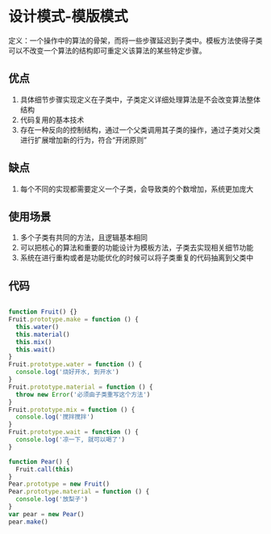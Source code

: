 # 设计模式-模版模式

定义：一个操作中的算法的骨架，而将一些步骤延迟到子类中。模板方法使得子类可以不改变一个算法的结构即可重定义该算法的某些特定步骤。

## 优点

1. 具体细节步骤实现定义在子类中，子类定义详细处理算法是不会改变算法整体结构
2. 代码复用的基本技术
3. 存在一种反向的控制结构，通过一个父类调用其子类的操作，通过子类对父类进行扩展增加新的行为，符合“开闭原则”

## 缺点

1. 每个不同的实现都需要定义一个子类，会导致类的个数增加，系统更加庞大

## 使用场景

1. 多个子类有共同的方法，且逻辑基本相同
2. 可以把核心的算法和重要的功能设计为模板方法，子类去实现相关细节功能
3. 系统在进行重构或者是功能优化的时候可以将子类重复的代码抽离到父类中

## 代码

```js

function Fruit() {}
Fruit.prototype.make = function () {
  this.water()
  this.material()
  this.mix()
  this.wait()
}
Fruit.prototype.water = function () {
  console.log('烧好开水, 到开水')
}
Fruit.prototype.material = function () {
  throw new Error('必须由子类重写这个方法')
}
Fruit.prototype.mix = function () {
  console.log('搅拌搅拌')
}
Fruit.prototype.wait = function () {
  console.log('凉一下, 就可以喝了')
}

function Pear() {
  Fruit.call(this)
}
Pear.prototype = new Fruit()
Pear.prototype.material = function () {
  console.log('放梨子')
}
var pear = new Pear()
pear.make()

```
